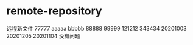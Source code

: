 # remote-repository
远程新文件
77777
aaaaa
bbbbb
88888
99999
121212
343434
20201003
20201205
20201104
没有问题
